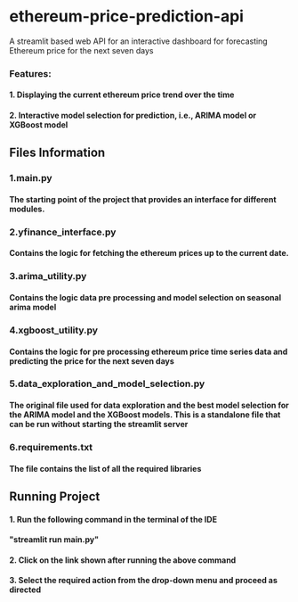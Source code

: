# ethereum-price-prediction-api
A streamlit based web API for an interactive dashboard for forecasting Ethereum price for the next seven days

### Features:
#### 1. Displaying the current ethereum price trend over the time 
#### 2. Interactive model selection for prediction, i.e., ARIMA model or XGBoost model

## Files Information
### 1.main.py
#### The starting point of the project that provides an interface for different modules.

### 2.yfinance_interface.py
#### Contains the logic for fetching the ethereum prices up to the current date.

### 3.arima_utility.py
#### Contains the logic data pre processing and model selection on seasonal arima model

### 4.xgboost_utility.py
#### Contains the logic for pre processing ethereum price time series data and predicting the price for the next seven days 

### 5.data_exploration_and_model_selection.py
#### The original file used for data exploration and the best model selection for the ARIMA model and the XGBoost models. This is a standalone file that can be run without starting the streamlit server

### 6.requirements.txt
#### The file contains the list of all the required libraries


## Running Project
#### 1. Run the following command in the terminal of the IDE
####      	"streamlit run main.py"
#### 2. Click on the link shown after running the above command
#### 3. Select the required action from the drop-down menu and proceed as directed
